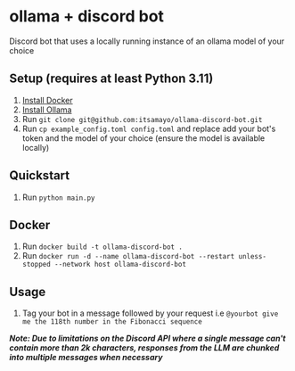 # ollama + discord bot
Discord bot that uses a locally running instance of an ollama model of your choice

## Setup (requires at least Python 3.11)
1. [Install Docker](https://www.docker.com/)
2. [Install Ollama](https://ollama.com/download/)
3. Run `git clone git@github.com:itsamayo/ollama-discord-bot.git`
4. Run `cp example_config.toml config.toml` and replace add your bot's token and the model of your choice (ensure the model is available locally)

## Quickstart
1. Run `python main.py`

## Docker
1. Run `docker build -t ollama-discord-bot .`
2. Run `docker run -d --name ollama-discord-bot --restart unless-stopped --network host ollama-discord-bot`

## Usage
1. Tag your bot in a message followed by your request i.e `@yourbot give me the 118th number in the Fibonacci sequence`

***Note: Due to limitations on the Discord API where a single message can't contain more than 2k characters, responses from the LLM are chunked into multiple messages when necessary***
